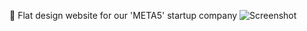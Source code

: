 :gem: Flat design website for our 'META5' startup company
![Screenshot](https://i.imgur.com/iDF0d0m.png)
